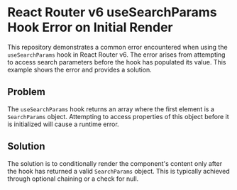 # React Router v6 useSearchParams Hook Error on Initial Render

This repository demonstrates a common error encountered when using the `useSearchParams` hook in React Router v6.  The error arises from attempting to access search parameters before the hook has populated its value. This example shows the error and provides a solution.

## Problem

The `useSearchParams` hook returns an array where the first element is a `SearchParams` object.  Attempting to access properties of this object before it is initialized will cause a runtime error.

## Solution

The solution is to conditionally render the component's content only after the hook has returned a valid `SearchParams` object. This is typically achieved through optional chaining or a check for null.
